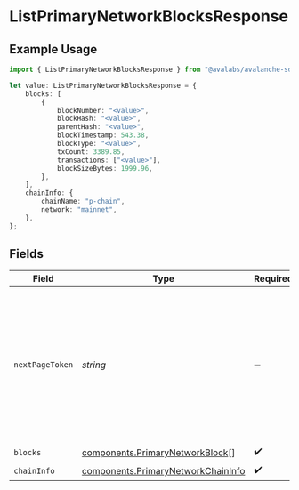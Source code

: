 # ListPrimaryNetworkBlocksResponse

## Example Usage

```typescript
import { ListPrimaryNetworkBlocksResponse } from "@avalabs/avalanche-sdk/models/components";

let value: ListPrimaryNetworkBlocksResponse = {
    blocks: [
        {
            blockNumber: "<value>",
            blockHash: "<value>",
            parentHash: "<value>",
            blockTimestamp: 543.38,
            blockType: "<value>",
            txCount: 3389.85,
            transactions: ["<value>"],
            blockSizeBytes: 1999.96,
        },
    ],
    chainInfo: {
        chainName: "p-chain",
        network: "mainnet",
    },
};
```

## Fields

| Field                                                                                                                                  | Type                                                                                                                                   | Required                                                                                                                               | Description                                                                                                                            |
| -------------------------------------------------------------------------------------------------------------------------------------- | -------------------------------------------------------------------------------------------------------------------------------------- | -------------------------------------------------------------------------------------------------------------------------------------- | -------------------------------------------------------------------------------------------------------------------------------------- |
| `nextPageToken`                                                                                                                        | *string*                                                                                                                               | :heavy_minus_sign:                                                                                                                     | A token, which can be sent as `pageToken` to retrieve the next page. If this field is omitted or empty, there are no subsequent pages. |
| `blocks`                                                                                                                               | [components.PrimaryNetworkBlock](../../models/components/primarynetworkblock.md)[]                                                     | :heavy_check_mark:                                                                                                                     | N/A                                                                                                                                    |
| `chainInfo`                                                                                                                            | [components.PrimaryNetworkChainInfo](../../models/components/primarynetworkchaininfo.md)                                               | :heavy_check_mark:                                                                                                                     | N/A                                                                                                                                    |